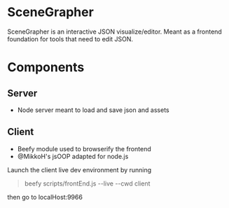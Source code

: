 SceneGrapher
============

SceneGrapher is an interactive JSON visualize/editor. Meant as a frontend foundation for tools that need to edit JSON.

Components
==========

Server
------
* Node server meant to load and save json and assets


Client
------
* Beefy module used to browserify the frontend
* @MikkoH's jsOOP adapted for node.js

Launch the client live dev environment by running 
>beefy scripts/frontEnd.js --live --cwd client

then go to localHost:9966
